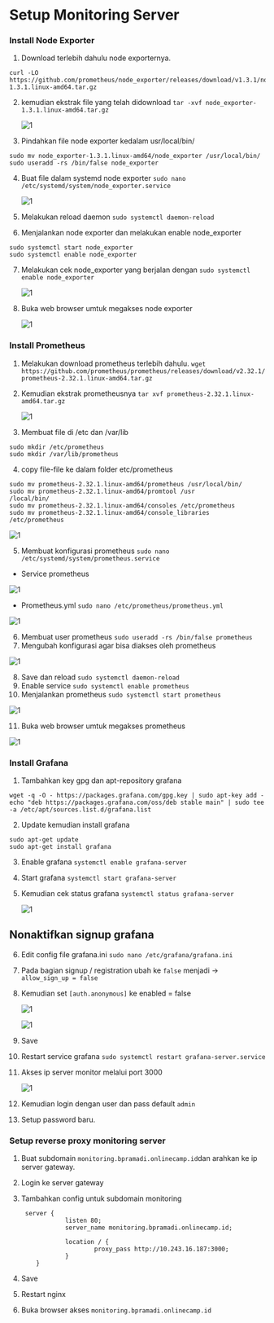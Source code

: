 # Setup Monitoring Server

### Install Node Exporter

1. Download terlebih dahulu node exporternya.

```
curl -LO https://github.com/prometheus/node_exporter/releases/download/v1.3.1/node_exporter-1.3.1.linux-amd64.tar.gz
```

2. kemudian ekstrak file yang telah didownload `tar -xvf node_exporter-1.3.1.linux-amd64.tar.gz`

   ![1](assets/node-1.png)

3. Pindahkan file node exporter kedalam usr/local/bin/

```
sudo mv node_exporter-1.3.1.linux-amd64/node_exporter /usr/local/bin/
sudo useradd -rs /bin/false node_exporter
```

4. Buat file dalam systemd node exporter `sudo nano /etc/systemd/system/node_exporter.service`

   ![1](assets/node-3.png)

5. Melakukan reload daemon `sudo systemctl daemon-reload`

6. Menjalankan node exporter dan melakukan enable node_exporter

```
sudo systemctl start node_exporter
sudo systemctl enable node_exporter
```

7. Melakukan cek node_exporter yang berjalan dengan `sudo systemctl enable node_exporter`

   ![1](assets/node-3.png)

8. Buka web browser umtuk megakses node exporter

   ![1](assets/node-3.png)

### Install Prometheus

1. Melakukan download prometheus terlebih dahulu. `wget https://github.com/prometheus/prometheus/releases/download/v2.32.1/prometheus-2.32.1.linux-amd64.tar.gz`

2. Kemudian ekstrak prometheusnya `tar xvf prometheus-2.32.1.linux-amd64.tar.gz`

   ![1](assets/prometheus-1.png)

3. Membuat file di /etc dan /var/lib

```
sudo mkdir /etc/prometheus
sudo mkdir /var/lib/prometheus
```

4. copy file-file ke dalam folder etc/prometheus

```
sudo mv prometheus-2.32.1.linux-amd64/prometheus /usr/local/bin/
sudo mv prometheus-2.32.1.linux-amd64/promtool /usr
/local/bin/
sudo mv prometheus-2.32.1.linux-amd64/consoles /etc/prometheus
sudo mv prometheus-2.32.1.linux-amd64/console_libraries /etc/prometheus
```

![1](assets/prometheus-3.png)

5. Membuat konfigurasi prometheus `sudo nano /etc/systemd/system/prometheus.service`

- Service prometheus

![1](assets/prometheus-4.png)

- Prometheus.yml `sudo nano /etc/prometheus/prometheus.yml`

![1](assets/prometheus-5.png)

6. Membuat user prometheus `sudo useradd -rs /bin/false prometheus`
7. Mengubah konfigurasi agar bisa diakses oleh prometheus

![1](assets/prometheus-6.png)

8. Save dan reload `sudo systemctl daemon-reload`
9. Enable service `sudo systemctl enable prometheus`
10. Menjalankan prometheus `sudo systemctl start prometheus`

![1](assets/prometheus-7.png)

11. Buka web browser umtuk megakses prometheus

![1](assets/prometheus-8.png)

### Install Grafana

1. Tambahkan key gpg dan apt-repository grafana

```
wget -q -O - https://packages.grafana.com/gpg.key | sudo apt-key add -
echo "deb https://packages.grafana.com/oss/deb stable main" | sudo tee -a /etc/apt/sources.list.d/grafana.list
```

2. Update kemudian install grafana

```
sudo apt-get update
sudo apt-get install grafana
```

3. Enable grafana `systemctl enable grafana-server`
4. Start grafana `systemctl start grafana-server`
5. Kemudian cek status grafana `systemctl status grafana-server`

   ![1](assets/grafana-3.png)

## Nonaktifkan signup grafana

6. Edit config file grafana.ini `sudo nano /etc/grafana/grafana.ini`
7. Pada bagian signup / registration ubah ke `false` menjadi -> `allow_sign_up = false`
8. Kemudian set `[auth.anonymous]` ke enabled = false

   ![1](assets/grafana-4.png)

   ![1](assets/grafana-5.png)

9. Save
10. Restart service grafana `sudo systemctl restart grafana-server.service`
11. Akses ip server monitor melalui port 3000

    ![1](assets/grafana-6.png)

12. Kemudian login dengan user dan pass default `admin`
13. Setup password baru.

### Setup reverse proxy monitoring server

1. Buat subdomain `monitoring.bpramadi.onlinecamp.id`dan arahkan ke ip server gateway.
2. Login ke server gateway
3. Tambahkan config untuk subdomain monitoring

   ```
    server {
               listen 80;
               server_name monitoring.bpramadi.onlinecamp.id;

               location / {
                       proxy_pass http://10.243.16.187:3000;
               }
       }

   ```

4. Save
5. Restart nginx
6. Buka browser akses `monitoring.bpramadi.onlinecamp.id`
